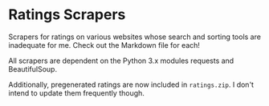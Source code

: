# Ratings Scrapers

Scrapers for ratings on various websites whose search and sorting tools are
inadequate for me. Check out the Markdown file for each!

All scrapers are dependent on the Python 3.x modules requests and BeautifulSoup.

Additionally, pregenerated ratings are now included in `ratings.zip`. I don't
intend to update them frequently though.
